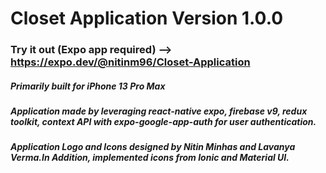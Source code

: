 # Closet Application Version 1.0.0

### Try it out (Expo app required) --> https://expo.dev/@nitinm96/Closet-Application
##### Primarily built for iPhone 13 Pro Max
##### Application made by leveraging react-native expo, firebase v9, redux toolkit, context API with expo-google-app-auth for user authentication.
##### Application Logo and Icons designed by Nitin Minhas and Lavanya Verma.In Addition, implemented icons from Ionic and Material UI. 
